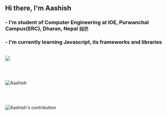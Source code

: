 ## Hi there, I'm Aashish


### - I'm student of Computer Engineering at IOE, Purwanchal Campus(ERC), Dharan, Nepal 🇳🇵
### - I'm currently learning Javascript, its frameworks and libraries

<br />


 <img align="center" src="https://github-readme-stats.vercel.app/api/top-langs/?username=aashish-cd&layout=compact&langs_count=8&theme=dark" />

<br/><br/>
<p><img align="center" src="https://github-readme-streak-stats.herokuapp.com/?user=aashish-cd&theme=dark" alt="Aashish" /></p>
<br/><br/>

<p><img align="center" src="https://github-readme-stats-eight-theta.vercel.app/api?username=aashish-cd&show_icons=true&theme=dark&include_all_commits=true&count_private=true" alt="Aashish's contribution" /></p>
<br>



